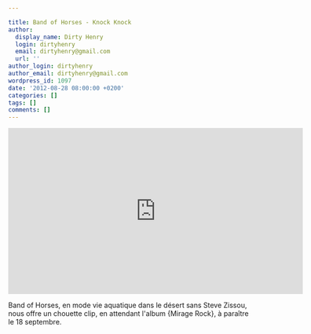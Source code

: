 ```yaml
---

title: Band of Horses - Knock Knock
author:
  display_name: Dirty Henry
  login: dirtyhenry
  email: dirtyhenry@gmail.com
  url: ''
author_login: dirtyhenry
author_email: dirtyhenry@gmail.com
wordpress_id: 1097
date: '2012-08-28 08:00:00 +0200'
categories: []
tags: []
comments: []
---
```

<iframe width="600" height="338" src="http://www.npr.org/templates/event/embeddedVideo.php?storyId=159982723" frameborder="0" scrolling="no"></iframe>

Band of Horses, en mode vie aquatique dans le désert sans Steve Zissou, nous offre un chouette clip, en attendant l'album {Mirage Rock}, à paraître le 18 septembre.
